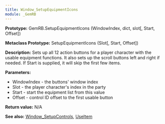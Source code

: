```yaml
---
title: Window_SetupEquipmentIcons
module: _GemRB
---
```


**Prototype:** GemRB.SetupEquipmentIcons (WindowIndex, dict, slot[, Start, Offset])

**Metaclass Prototype:** SetupEquipmentIcons (Slot[, Start, Offset])

**Description:** Sets up all 12 action buttons for a player character 
with the usable equipment functions. 
It also sets up the scroll buttons left and right if needed. 
If Start is supplied, it will skip the first few items.

**Parameters:**
  * WindowIndex - the buttons' window index
  * Slot        - the player character's index in the party
  * Start       - start the equipment list from this value
  * Offset      - control ID offset to the first usable button

**Return value:** N/A

**See also:** [Window_SetupControls](Window_SetupControls.md), [UseItem](UseItem.md)

